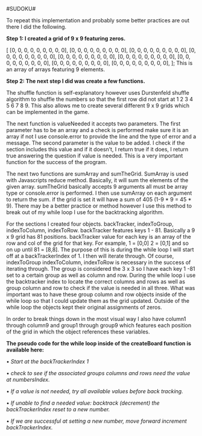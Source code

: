 #SUDOKU#

To repeat this implementation and probably some better practices are out there I did the following. 

**Step 1: I created a grid of 9 x 9 featuring zeros.**

[ [0, 0, 0, 0, 0, 0, 0, 0, 0], [0, 0, 0, 0, 0, 0, 0, 0, 0], [0, 0, 0, 0, 0, 0, 0, 0, 0], [0, 0, 0, 0, 0, 0, 0, 0, 0], [0, 0, 0, 0, 0, 0, 0, 0, 0], [0, 0, 0, 0, 0, 0, 0, 0, 0], [0, 0, 0, 0, 0, 0, 0, 0, 0], [0, 0, 0, 0, 0, 0, 0, 0, 0], [0, 0, 0, 0, 0, 0, 0, 0, 0], ]; This is an array of arrays featuring 9 elements.

**Step 2: The next step I did was create a few functions.**

The shuffle function is self-explanatory however uses Durstenfeld shuffle algorithm to shuffle the numbers so that the first row did not start at 1 2 3 4 5 6 7 8 9. This also allows me to create several different 9 x 9 grids which can be implemented in the game.

The next function is valueNeeded it accepts two parameters. The first parameter has to be an array and a check is performed make sure it is an array if not I use console.error to provide the line and the type of error and a message. The second parameter is the value to be added. I check if the section includes this value and if it doesn’t, I return true if it does, I return true answering the question if value is needed. This is a very important function for the success of the program.

The next two functions are sumArray and sumTheGrid. SumArray is used with Javascripts reduce method. Basically, it will sum the elements of the given array. sumTheGrid basically accepts 9 arguments all must be array type or console.error is performed. I then use sumArray on each argument to return the sum. if the grid is set it will have a sum of 405 (1-9 * 9 = 45 * 9). There may be a better practice or method however I use this method to break out of my while loop I use for the backtracking algorithm.

For the sections I created four objects. backTracker, indexToGroup, indexToColumn, indexToRow. backTracker features keys 1 - 81. Basically a 9 x 9 grid has 81 positions. backTracker value for each key is an array of the row and col of the grid for that key. For example, 1 = [0,0] 2 = [0,1] and so on up until 81 = [8,8]. The purpose of this is during the while loop I will start off at a backTrackerIndex of 1. I then will iterate through. Of course, indexToGroup indexToColumn, indexToRow is necessary in the success of iterating through. The group is considered the 3 x 3 so I have each key 1 -81 set to a certain group as well as column and row. During the while loop i use the backtracker index to locate the correct columns and rows as well as group column and row to check if the value is needed in all three. What was important was to have these group column and row objects inside of the while loop so that I could update them as the grid updated. Outside of the while loop the objects kept their original assignments of zeros.

In order to break things down in the most visual way I also have column1 through column9 and group1 through group9 which features each position of the grid in which the object references these variables.

**The pseudo code for the while loop inside of the createBoard function is available here:**

•	*Start at the backTrackerIndex 1*

•	*check to see if the associated groups columns and rows need the value at numbersIndex.*

•	*If a value is not needed, try all available values before back tracking.* 

•	*If unable to find a needed value: backtrack (decrement) the backTrackerIndex reset to a new number.*

•   *If we are successful at setting a new number, move forward increment backTrackerIndex.* 